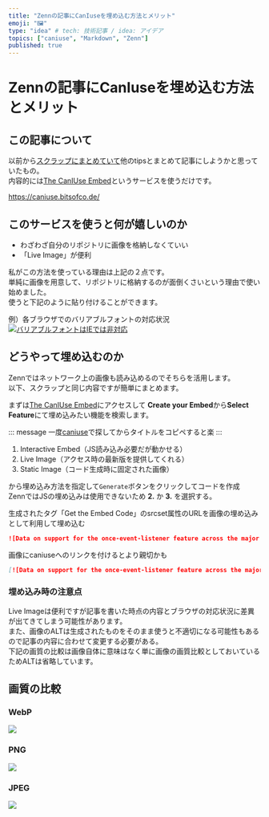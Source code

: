 ```yaml
---
title: "Zennの記事にCanIuseを埋め込む方法とメリット"
emoji: "🖼"
type: "idea" # tech: 技術記事 / idea: アイデア
topics: ["caniuse", "Markdown", "Zenn"]
published: true
---
```


# Zennの記事にCanIuseを埋め込む方法とメリット

## この記事について

以前から[スクラップにまとめていて](https://zenn.dev/ken7253/scraps/f1aa0ef8c44e32)他のtipsとまとめて記事にしようかと思っていたもの。  
内容的には[The CanIUse Embed](https://caniuse.bitsofco.de/)というサービスを使うだけです。  

https://caniuse.bitsofco.de/

## このサービスを使うと何が嬉しいのか

- わざわざ自分のリポジトリに画像を格納しなくていい
- 「Live Image」が便利

私がこの方法を使っている理由は上記の２点です。  
単純に画像を用意して、リポジトリに格納するのが面倒くさいという理由で使い始めました。  
使うと下記のように貼り付けることができます。  

例）各ブラウザでのバリアブルフォントの対応状況
[![バリアブルフォントはIEでは非対応](https://caniuse.bitsofco.de/image/variable-fonts.webp)](https://caniuse.com/variable-fonts)

## どうやって埋め込むのか

Zennではネットワーク上の画像も読み込めるのでそちらを活用します。  
以下、スクラップと同じ内容ですが簡単にまとめます。

まずは[The CanIUse Embed](https://caniuse.bitsofco.de/)にアクセスして
**Create your Embed**から**Select Feature**にて埋め込みたい機能を検索します。

::: message
一度[caniuse](https://caniuse.com/)で探してからタイトルをコピペすると楽
:::

1. Interactive Embed（JS読み込み必要だが動かせる）
2. Live Image（アクセス時の最新版を提供してくれる）
3. Static Image（コード生成時に固定された画像）

から埋め込み方法を指定して`Generate`ボタンをクリックしてコードを作成  
ZennではJSの埋め込みは使用できないため **2.** か **3.** を選択する。

生成されたタグ「Get the Embed Code」のsrcset属性のURLを画像の埋め込みとして利用して埋め込む

```md
![Data on support for the once-event-listener feature across the major browsers from caniuse.com](https://caniuse.bitsofco.de/image/once-event-listener.webp)
```

画像にcaniuseへのリンクを付けるとより親切かも

```md
[![Data on support for the once-event-listener feature across the major browsers from caniuse.com](https://caniuse.bitsofco.de/image/once-event-listener.webp)](https://caniuse.com/once-event-listener)
```

### 埋め込み時の注意点

Live Imageは便利ですが記事を書いた時点の内容とブラウザの対応状況に差異が出てきてしまう可能性があります。  
また、画像のALTは生成されたものをそのまま使うと不適切になる可能性もあるので記事の内容に合わせて変更する必要がある。  
下記の画質の比較は画像自体に意味はなく単に画像の画質比較としておいているためALTは省略しています。

## 画質の比較

### WebP

![](https://caniuse.bitsofco.de/image/once-event-listener.webp)

### PNG

![](https://caniuse.bitsofco.de/image/once-event-listener.png)

### JPEG

![](https://caniuse.bitsofco.de/image/once-event-listener.jpg)
